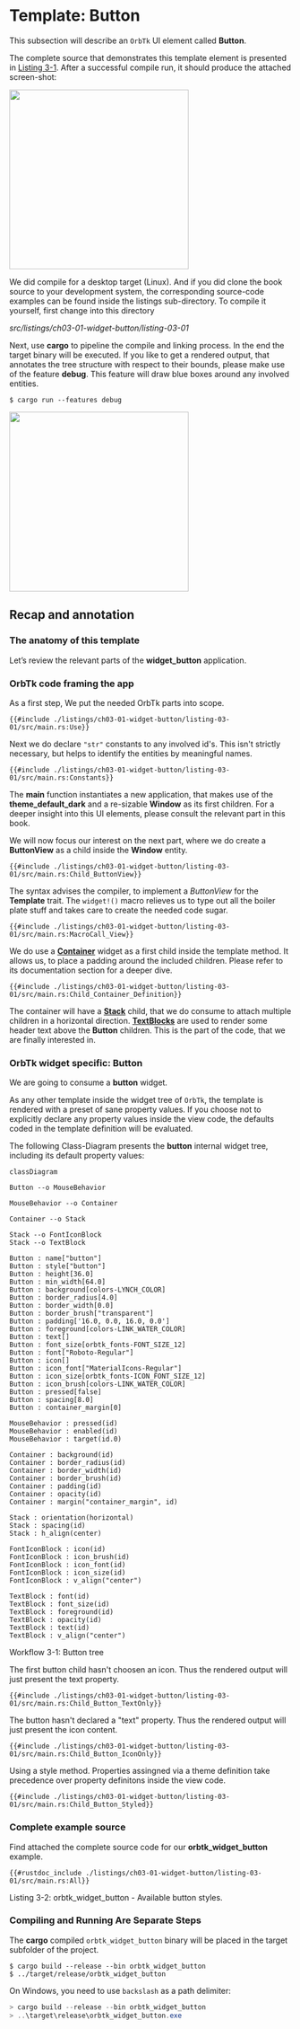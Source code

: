 # Template: Button

This subsection will describe an `OrbTk` UI element called **Button**.

The complete source that demonstrates this template element is presented in [Listing 3-1][widget_button].
After a successful compile run, it should produce the attached screen-shot:

[<img src="img/examples/orbtk_widget_button.png" width="320"/>](img/examples/orbtk_widget_button.png)

We did compile for a desktop target (Linux). And if you did clone the
book source to your development system, the corresponding source-code
examples can be found inside the listings sub-directory. To compile it yourself, first change into this directory

*src/listings/ch03-01-widget-button/listing-03-01*

Next, use **cargo** to pipeline the compile and linking process. In
the end the target binary will be executed. If you like to get a
rendered output, that annotates the tree structure with respect to
their bounds, please make use of the feature **debug**. This feature
will draw blue boxes around any involved entities.

```console
$ cargo run --features debug
```

[<img src="img/examples/orbtk_widget_button_debug.png" width="320"/>](img/examples/orbtk_widget_button_debug.png)

[widget_button]: #complete-example-source

## Recap and annotation

### The anatomy of this template

Let’s review the relevant parts of the **widget_button** application.

### OrbTk code framing the app
As a first step, We put the needed OrbTk parts into scope.

```rust,ignore
{{#include ./listings/ch03-01-widget-button/listing-03-01/src/main.rs:Use}}
```

Next we do declare `"str"` constants to any involved id's. This isn't
strictly necessary, but helps to identify the entities by meaningful names.

```rust,ignore
{{#include ./listings/ch03-01-widget-button/listing-03-01/src/main.rs:Constants}}
```

The **main** function instantiates a new application, that makes use of
the **theme_default_dark** and a re-sizable **Window** as its first
children. For a deeper insight into this UI elements, please consult the
relevant part in this book.

We will now focus our interest on the next part, where we do create a
**ButtonView** as a child inside the **Window** entity.


```rust,ignore
{{#include ./listings/ch03-01-widget-button/listing-03-01/src/main.rs:Child_ButtonView}}
```

The syntax advises the compiler, to implement a *ButtonView* for the
**Template** trait. The `widget!()` macro relieves us to type out all
the boiler plate stuff and takes care to create the needed code sugar.

```rust,ignore
{{#include ./listings/ch03-01-widget-button/listing-03-01/src/main.rs:MacroCall_View}}
```

We do use a [**Container**][widget_container] widget as a first child
inside the template method. It allows us, to place a padding around
the included children. Please refer to its documentation section for
a deeper dive.

```rust,ignore
{{#include ./listings/ch03-01-widget-button/listing-03-01/src/main.rs:Child_Container_Definition}}
```

The container will have a [**Stack**][widget_stack] child, that we do
consume to attach multiple children in a horizontal
direction. [**TextBlocks**][widget_textblock] are used to render some
header text above the **Button** children. This is the part of the
code, that we are finally interested in.

[widget_container]: ch03-05-widget-container.md
[widget_stack]: ch03-21-widget-stack.md
[widget_textblock]: ch03-24-widget-textblock.md

### OrbTk widget specific: **Button**

We are going to consume a **button** widget.

As any other template inside the widget tree of `OrbTk`, the template
is rendered with a preset of sane property values. If you choose not to
explicitly declare any property values inside the view code, the
defaults coded in the template definition will be evaluated.

The following Class-Diagram presents the **button** internal widget tree,
including its default property values:

```mermaid
classDiagram

Button --o MouseBehavior

MouseBehavior --o Container

Container --o Stack

Stack --o FontIconBlock
Stack --o TextBlock

Button : name["button"]
Button : style["button"]
Button : height[36.0]
Button : min_width[64.0]
Button : background[colors-LYNCH_COLOR]
Button : border_radius[4.0]
Button : border_width[0.0]
Button : border_brush["transparent"]
Button : padding['16.0, 0.0, 16.0, 0.0']
Button : foreground[colors-LINK_WATER_COLOR]
Button : text[]
Button : font_size[orbtk_fonts-FONT_SIZE_12]
Button : font["Roboto-Regular"]
Button : icon[]
Button : icon_font["MaterialIcons-Regular"]
Button : icon_size[orbtk_fonts-ICON_FONT_SIZE_12]
Button : icon_brush[colors-LINK_WATER_COLOR]
Button : pressed[false]
Button : spacing[8.0]
Button : container_margin[0]

MouseBehavior : pressed(id)
MouseBehavior : enabled(id)
MouseBehavior : target(id.0)

Container : background(id)
Container : border_radius(id)
Container : border_width(id)
Container : border_brush(id)
Container : padding(id)
Container : opacity(id)
Container : margin("container_margin", id)

Stack : orientation(horizontal)
Stack : spacing(id)
Stack : h_align(center)

FontIconBlock : icon(id)
FontIconBlock : icon_brush(id)
FontIconBlock : icon_font(id)
FontIconBlock : icon_size(id)
FontIconBlock : v_align("center")

TextBlock : font(id)
TextBlock : font_size(id)
TextBlock : foreground(id)
TextBlock : opacity(id)
TextBlock : text(id)
TextBlock : v_align("center")
```

<span class="caption">Workflow 3-1: Button tree</span>

The first button child hasn't choosen an icon. Thus the rendered
output will just present the text property.

```rust,ignore
{{#include ./listings/ch03-01-widget-button/listing-03-01/src/main.rs:Child_Button_TextOnly}}
```

The button hasn't declared a "text" property. Thus the rendered output will just present the icon content.

```rust,ignore
{{#include ./listings/ch03-01-widget-button/listing-03-01/src/main.rs:Child_Button_IconOnly}}
```

Using a style method. Properties assingned via a theme definition take
precedence over property definitons inside the view code.

```rust,ignore
{{#include ./listings/ch03-01-widget-button/listing-03-01/src/main.rs:Child_Button_Styled}}
```


### Complete example source

Find attached the complete source code for our **orbtk_widget_button**
example.

```rust,ignore
{{#rustdoc_include ./listings/ch03-01-widget-button/listing-03-01/src/main.rs:All}}
```

<span class="caption">Listing 3-2: orbtk_widget_button - Available button styles.</span>

### Compiling and Running Are Separate Steps

The **cargo** compiled `orbtk_widget_button` binary will be placed in the target subfolder of the project.

```console
$ cargo build --release --bin orbtk_widget_button
$ ../target/release/orbtk_widget_button
```

On Windows, you need to use `backslash` as a path delimiter:

```powershell
> cargo build --release --bin orbtk_widget_button
> ..\target\release\orbtk_widget_button.exe
```
